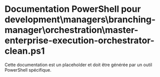 # Documentation PowerShell pour development\managers\branching-manager\orchestration\master-enterprise-execution-orchestrator-clean.ps1

Cette documentation est un placeholder et doit être générée par un outil PowerShell spécifique.
